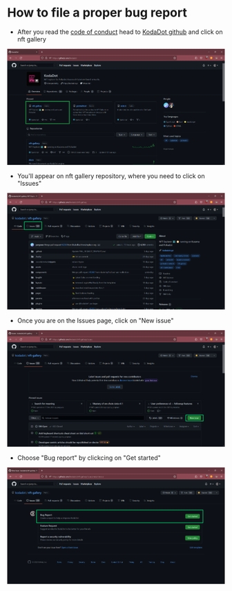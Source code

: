 # How to file a proper bug report

- After you read the [code of conduct](https://github.com/kodadot/nft-gallery/blob/main/CODE_OF_CONDUCT.md) head to [KodaDot github](https://github.com/kodadot) and click on nft gallery

![step1](./assets/bug_report/step1.png)

- You'll appear on nft gallery repository, where you need to click on "Issues"

![step2](./assets/bug_report/step2.png)

- Once you are on the Issues page, click on "New issue"

![step3](./assets/bug_report/step3.png)

- Choose "Bug report" by clickcing on "Get started"

![step4](./assets/bug_report/step4.png)

